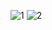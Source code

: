 
![1](https://user-images.githubusercontent.com/33606713/209254481-d5729012-2542-4636-b579-99af5d9bbd16.PNG)
![2](https://user-images.githubusercontent.com/33606713/209254486-4d8ae1e8-c886-4cb3-95fb-8e87b18921a9.PNG)

